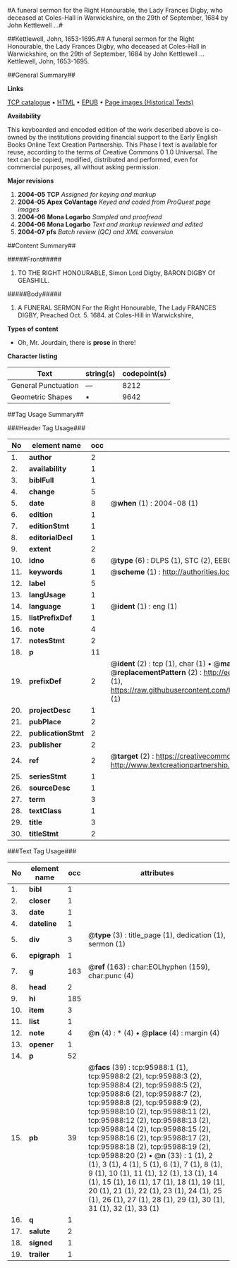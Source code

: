 #A funeral sermon for the Right Honourable, the Lady Frances Digby, who deceased at Coles-Hall in Warwickshire, on the 29th of September, 1684 by John Kettlewell ...#

##Kettlewell, John, 1653-1695.##
A funeral sermon for the Right Honourable, the Lady Frances Digby, who deceased at Coles-Hall in Warwickshire, on the 29th of September, 1684 by John Kettlewell ...
Kettlewell, John, 1653-1695.

##General Summary##

**Links**

[TCP catalogue](http://www.ota.ox.ac.uk/tcp/)  • 
[HTML](http://tei.it.ox.ac.uk/tcp/Texts-HTML/free/A47/A47297.html)  • 
[EPUB](http://tei.it.ox.ac.uk/tcp/Texts-EPUB/free/A47/A47297.epub) • 
[Page images (Historical Texts)](https://data.historicaltexts.jisc.ac.uk/view?pubId=eebo-12952544e&pageId=eebo-12952544e-95988-1)

**Availability**

This keyboarded and encoded edition of the
	       work described above is co-owned by the institutions
	       providing financial support to the Early English Books
	       Online Text Creation Partnership. This Phase I text is
	       available for reuse, according to the terms of Creative
	       Commons 0 1.0 Universal. The text can be copied,
	       modified, distributed and performed, even for
	       commercial purposes, all without asking permission.

**Major revisions**

1. __2004-05__ __TCP__ *Assigned for keying and markup*
1. __2004-05__ __Apex CoVantage__ *Keyed and coded from ProQuest page images*
1. __2004-06__ __Mona Logarbo__ *Sampled and proofread*
1. __2004-06__ __Mona Logarbo__ *Text and markup reviewed and edited*
1. __2004-07__ __pfs__ *Batch review (QC) and XML conversion*

##Content Summary##

#####Front#####

1. TO THE RIGHT HONOURABLE, Simon Lord Digby, BARON DIGBY Of GEASHILL.

#####Body#####

1. A FUNERAL SERMON For the Right Honourable, The Lady FRANCES DIGBY, Preached Oct. 5. 1684. at Coles-Hill in Warwickshire,

**Types of content**

  * Oh, Mr. Jourdain, there is **prose** in there!

**Character listing**


|Text|string(s)|codepoint(s)|
|---|---|---|
|General Punctuation|—|8212|
|Geometric Shapes|▪|9642|

##Tag Usage Summary##

###Header Tag Usage###

|No|element name|occ|attributes|
|---|---|---|---|
|1.|__author__|2||
|2.|__availability__|1||
|3.|__biblFull__|1||
|4.|__change__|5||
|5.|__date__|8| @__when__ (1) : 2004-08 (1)|
|6.|__edition__|1||
|7.|__editionStmt__|1||
|8.|__editorialDecl__|1||
|9.|__extent__|2||
|10.|__idno__|6| @__type__ (6) : DLPS (1), STC (2), EEBO-CITATION (1), OCLC (1), VID (1)|
|11.|__keywords__|1| @__scheme__ (1) : http://authorities.loc.gov/ (1)|
|12.|__label__|5||
|13.|__langUsage__|1||
|14.|__language__|1| @__ident__ (1) : eng (1)|
|15.|__listPrefixDef__|1||
|16.|__note__|4||
|17.|__notesStmt__|2||
|18.|__p__|11||
|19.|__prefixDef__|2| @__ident__ (2) : tcp (1), char (1)  •  @__matchPattern__ (2) : ([0-9\-]+):([0-9IVX]+) (1), (.+) (1)  •  @__replacementPattern__ (2) : http://eebo.chadwyck.com/downloadtiff?vid=$1&page=$2 (1), https://raw.githubusercontent.com/textcreationpartnership/Texts/master/tcpchars.xml#$1 (1)|
|20.|__projectDesc__|1||
|21.|__pubPlace__|2||
|22.|__publicationStmt__|2||
|23.|__publisher__|2||
|24.|__ref__|2| @__target__ (2) : https://creativecommons.org/publicdomain/zero/1.0/ (1), http://www.textcreationpartnership.org/docs/. (1)|
|25.|__seriesStmt__|1||
|26.|__sourceDesc__|1||
|27.|__term__|3||
|28.|__textClass__|1||
|29.|__title__|3||
|30.|__titleStmt__|2||


###Text Tag Usage###

|No|element name|occ|attributes|
|---|---|---|---|
|1.|__bibl__|1||
|2.|__closer__|1||
|3.|__date__|1||
|4.|__dateline__|1||
|5.|__div__|3| @__type__ (3) : title_page (1), dedication (1), sermon (1)|
|6.|__epigraph__|1||
|7.|__g__|163| @__ref__ (163) : char:EOLhyphen (159), char:punc (4)|
|8.|__head__|2||
|9.|__hi__|185||
|10.|__item__|3||
|11.|__list__|1||
|12.|__note__|4| @__n__ (4) : * (4)  •  @__place__ (4) : margin (4)|
|13.|__opener__|1||
|14.|__p__|52||
|15.|__pb__|39| @__facs__ (39) : tcp:95988:1 (1), tcp:95988:2 (2), tcp:95988:3 (2), tcp:95988:4 (2), tcp:95988:5 (2), tcp:95988:6 (2), tcp:95988:7 (2), tcp:95988:8 (2), tcp:95988:9 (2), tcp:95988:10 (2), tcp:95988:11 (2), tcp:95988:12 (2), tcp:95988:13 (2), tcp:95988:14 (2), tcp:95988:15 (2), tcp:95988:16 (2), tcp:95988:17 (2), tcp:95988:18 (2), tcp:95988:19 (2), tcp:95988:20 (2)  •  @__n__ (33) : 1 (1), 2 (1), 3 (1), 4 (1), 5 (1), 6 (1), 7 (1), 8 (1), 9 (1), 10 (1), 11 (1), 12 (1), 13 (1), 14 (1), 15 (1), 16 (1), 17 (1), 18 (1), 19 (1), 20 (1), 21 (1), 22 (1), 23 (1), 24 (1), 25 (1), 26 (1), 27 (1), 28 (1), 29 (1), 30 (1), 31 (1), 32 (1), 33 (1)|
|16.|__q__|1||
|17.|__salute__|2||
|18.|__signed__|1||
|19.|__trailer__|1||
